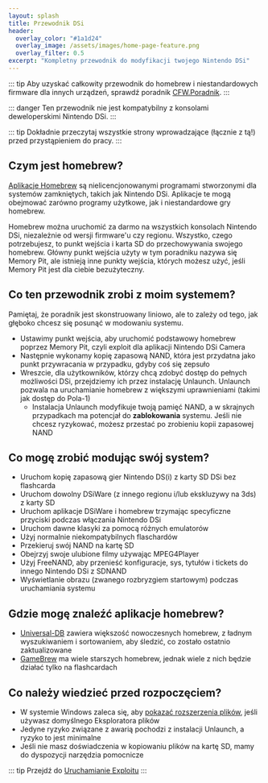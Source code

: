 ```yaml
---
layout: splash
title: Przewodnik DSi
header:
  overlay_color: "#1a1d24"
  overlay_image: /assets/images/home-page-feature.png
  overlay_filter: 0.5
excerpt: "Kompletny przewodnik do modyfikacji twojego Nintendo DSi"
---
```


::: tip
Aby uzyskać całkowity przewodnik do homebrew i niestandardowych firmware dla innych urządzeń, sprawdź poradnik [CFW.Poradnik](https://cfw.guide/).
:::

::: danger
Ten przewodnik nie jest kompatybilny z konsolami deweloperskimi Nintendo DSi.
:::

::: tip
Dokładnie przeczytaj wszystkie strony wprowadzające (łącznie z tą!) przed przystąpieniem do pracy.
:::

## Czym jest homebrew?

[Aplikacje Homebrew](https://en.wikipedia.org/wiki/Homebrew_(video_games)) są nielicencjonowanymi programami stworzonymi dla systemów zamkniętych, takich jak Nintendo DSi. Aplikacje te mogą obejmować zarówno programy użytkowe, jak i niestandardowe gry homebrew.

Homebrew można uruchomić za darmo na wszystkich konsolach Nintendo DSi, niezależnie od wersji firmware'u czy regionu. Wszystko, czego potrzebujesz, to punkt wejścia i karta SD do przechowywania swojego homebrew. Główny punkt wejścia użyty w tym poradniku nazywa się Memory Pit, ale istnieją inne punkty wejścia, których możesz użyć, jeśli Memory Pit jest dla ciebie bezużyteczny.

## Co ten przewodnik zrobi z moim systemem?

Pamiętaj, że poradnik jest skonstruowany liniowo, ale to zależy od tego, jak głęboko chcesz się posunąć w modowaniu systemu.

- Ustawimy punkt wejścia, aby uruchomić podstawowy homebrew poprzez Memory Pit, czyli exploit dla aplikacji Nintendo DSi Camera
- Następnie wykonamy kopię zapasową NAND, która jest przydatna jako punkt przywracania w przypadku, gdyby coś się zepsuło
- Wreszcie, dla użytkowników, którzy chcą zdobyć dostęp do pełnych możliwości DSi, przejdziemy ich przez instalację Unlaunch. Unlaunch pozwala na uruchamianie homebrew z większymi uprawnieniami (takimi jak dostęp do Pola-1)
   - Instalacja Unlaunch modyfikuje twoją pamięć NAND, a w skrajnych przypadkach ma potencjał do **zablokowania** systemu. Jeśli nie chcesz ryzykować, możesz przestać po zrobieniu kopii zapasowej NAND

## Co mogę zrobić modując swój system?

- Uruchom kopię zapasową gier Nintendo DS(i) z karty SD DSi bez flashcarda
- Uruchom dowolny DSiWare (z innego regionu i/lub ekskluzywy na 3ds) z karty SD
- Uruchom aplikacje DSiWare i homebrew trzymając specyficzne przyciski podczas włączania Nintendo DSi
- Uruchom dawne klasyki za pomocą różnych emulatorów
- Użyj normalnie niekompatybilnych flaschardów
- Przekieruj swój NAND na kartę SD
- Obejrzyj swoje ulubione filmy używając MPEG4Player
- Użyj FreeNAND, aby przenieść konfiguracje, sys, tytułów i tickets do innego Nintendo DSi z SDNAND
- Wyświetlanie obrazu (zwanego rozbryzgiem startowym) podczas uruchamiania systemu

## Gdzie mogę znaleźć aplikacje homebrew?

- [Universal-DB](https://db.universal-team.net/ds) zawiera większość nowoczesnych homebrew, z ładnym wyszukiwaniem i sortowaniem, aby śledzić, co zostało ostatnio zaktualizowane
- [GameBrew](https://www.gamebrew.org/wiki/List_of_all_DS_homebrew) ma wiele starszych homebrew, jednak wiele z nich będzie działać tylko na flashcardach

## Co należy wiedzieć przed rozpoczęciem?

- W systemie Windows zaleca się, aby [pokazać rozszerzenia plików](file-extensions-%28windows%29), jeśli używasz domyślnego Eksploratora plików
- Jedyne ryzyko związane z awarią pochodzi z instalacji Unlaunch, a ryzyko to jest minimalne
- Jeśli nie masz doświadczenia w kopiowaniu plików na kartę SD, mamy do dyspozycji narzędzia pomocnicze

::: tip
Przejdź do [Uruchamianie Exploitu](launching-the-exploit)
:::
